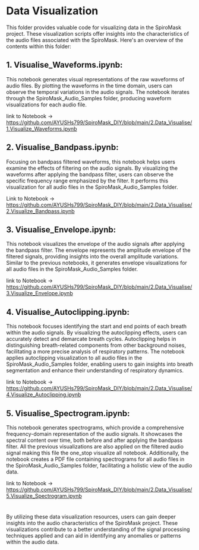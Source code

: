# Data Visualization

This folder provides valuable code for visualizing data in the SpiroMask project. These visualization scripts offer insights into the characteristics of the audio files associated with the SpiroMask. Here's an overview of the contents within this folder:

## 1. **Visualise_Waveforms.ipynb**: 
This notebook generates visual representations of the raw waveforms of audio files. By plotting the waveforms in the time domain, users can observe the temporal variations in the audio signals. The notebook iterates through the SpiroMask_Audio_Samples folder, producing waveform visualizations for each audio file.

link to Notebook -> https://github.com/AYUSHs799/SpiroMask_DIY/blob/main/2.Data_Visualise/1.Visualize_Waveforms.ipynb

## 2. **Visualise_Bandpass.ipynb**: 
Focusing on bandpass filtered waveforms, this notebook helps users examine the effects of filtering on the audio signals. By visualizing the waveforms after applying the bandpass filter, users can observe the specific frequency range emphasized by the filter. It performs this visualization for all audio files in the SpiroMask_Audio_Samples folder.

Link to Notebook -> https://github.com/AYUSHs799/SpiroMask_DIY/blob/main/2.Data_Visualise/2.Visualize_Bandpass.ipynb

## 3. **Visualise_Envelope.ipynb**: 
This notebook visualizes the envelope of the audio signals after applying the bandpass filter. The envelope represents the amplitude envelope of the filtered signals, providing insights into the overall amplitude variations. Similar to the previous notebooks, it generates envelope visualizations for all audio files in the SpiroMask_Audio_Samples folder.

link to Notebook -> https://github.com/AYUSHs799/SpiroMask_DIY/blob/main/2.Data_Visualise/3.Visualize_Envelope.ipynb

## 4. **Visualise_Autoclipping.ipynb**: 
This notebook focuses identifying the start and end points of each breath within the audio signals. By visualizing the autoclipping effects, users can accurately detect and demarcate breath cycles. Autoclipping helps in distinguishing breath-related components from other background noises, facilitating a more precise analysis of respiratory patterns. The notebook applies autoclipping visualization to all audio files in the SpiroMask_Audio_Samples folder, enabling users to gain insights into breath segmentation and enhance their understanding of respiratory dynamics.

link to Notebook -> https://github.com/AYUSHs799/SpiroMask_DIY/blob/main/2.Data_Visualise/4.Visualize_Autoclipping.ipynb

## 5. **Visualise_Spectrogram.ipynb**: 
This notebook generates spectrograms, which provide a comprehensive frequency-domain representation of the audio signals. It showcases the spectral content over time, both before and after applying the bandpass filter. All the previous visualizations are also applied on the filtered audio signal making this file the one_stop visualize all notebook. Additionally, the notebook creates a PDF file containing spectrograms for all audio files in the SpiroMask_Audio_Samples folder, facilitating a holistic view of the audio data.

link to Notebook -> https://github.com/AYUSHs799/SpiroMask_DIY/blob/main/2.Data_Visualise/5.Visualize_Spectrogram.ipynb


# 

By utilizing these data visualization resources, users can gain deeper insights into the audio characteristics of the SpiroMask project. These visualizations contribute to a better understanding of the signal processing techniques applied and can aid in identifying any anomalies or patterns within the audio data.